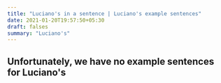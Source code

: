 ```yaml
---
title: "Luciano's in a sentence | Luciano's example sentences"
date: 2021-01-20T19:57:50+05:30
draft: falses
summary: "Luciano's"
---
```

## Unfortunately, we have no example sentences for Luciano's                 
